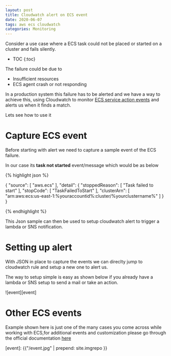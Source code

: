 ```yaml
---
layout: post
title: Cloudwatch alert on ECS event
date: 2020-06-07
tags: aws ecs cloudwatch
categories: Monitoring
---
```


Consider a use case where a ECS task could not be placed or started on a cluster and fails silently.

* TOC 
{:toc}

The failure could be due to 

- Insufficient resources
- ECS agent crash or not responding

In a production system this failure has to be alerted and we have a way to achieve this, using Cloudwatch to monitor [ECS service action events](https://aws.amazon.com/about-aws/whats-new/2019/11/amazon-ecs-service-events-now-available-as-cloudwatch-events/) and alerts us when it finds a match.

Lets see how to use it

# Capture ECS event

Before starting with alert we need to capture a sample event of the ECS failure.

In our case its **task not started** event/message which would be as below

{% highlight json %}

{
  "source": [
    "aws.ecs"
  ],
  "detail": {
    "stoppedReason": [
      "Task failed to start"
    ],
    "stopCode": [
      "TaskFailedToStart"
    ],
    "clusterArn": [
      "arn:aws:ecs:us-east-1:%youraccountid%:cluster/%yourclustername%"
    ]
  }
}

{% endhighlight %}


This Json sample can then be used to setup cloudwatch alert to trigger a lambda or SNS notification.

# Setting up alert

With JSON in place to capture the events we can direclty jump to cloudwatch rule and setup a new one to alert us.

The way to setup simple is easy as shown below if you already have a lambda or SNS setup to send a mail or take an action.

![event][event]

# Other ECS events

Example shown here is just one of the many cases you come across while working with ECS,for additional events and customization please go through the official documentation [here](https://docs.aws.amazon.com/AmazonECS/latest/developerguide/ecs_cwe_events.html)



[event]: {{"/event.jpg" | prepend: site.imgrepo }}
